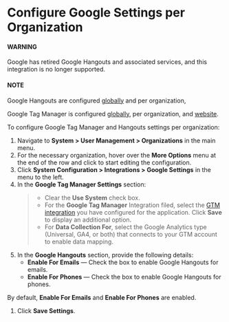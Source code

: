 <a id="user-guide-hangouts-org"></a>

<a id="organization-google-settings"></a>

# Configure Google Settings per Organization

#### WARNING
Google has retired Google Hangouts and associated services, and this integration is no longer supported.

#### NOTE
Google Hangouts are configured [globally](../../../../../configuration/system/integrations/google-settings/hangouts.md#user-guide-hangouts) and per organization,

Google Tag Manager is configured [globally](../../../../../configuration/system/integrations/google-settings/google-integration.md#system-configuration-integrations-google), per organization, and [website](../../../../../websites/web-configuration/general-sys-config/integrations/index.md#website-google-settings).

To configure Google Tag Manager and Hangouts settings per organization:

1. Navigate to **System > User Management > Organizations** in the main menu.
2. For the necessary organization, hover over the <i class="fa fa-ellipsis-h fa-lg" aria-hidden="true"></i> **More Options** menu at the end of the row and click <i class="fas fa-cog" aria-hidden="true"></i> to start editing the configuration.
3. Click **System Configuration > Integrations > Google Settings** in the menu to the left.
4. In the **Google Tag Manager Settings** section:
   > * Clear the **Use System** check box.
   > * For the **Google Tag Manager** Integration filed, select the [GTM integration](../../../../../integrations/gtm-ga4/index.md#gtm-ga-4-integration) you have configured for the application. Click **Save** to display an additional option.
   > * For **Data Collection For**, select the Google Analytics type (Universal, GA4, or both) that connects to your GTM account to enable data mapping.
5. In the **Google Hangouts** section, provide the following details:
   * **Enable For Emails** — Check the box to enable Google Hangouts for emails.
   * **Enable For Phones** — Check the box to enable Google Hangouts for phones.

By default, **Enable For Emails** and **Enable For Phones** are enabled.

1. Click **Save Settings**.

<!-- fa-bars = fa-navicon -->
<!-- Ic Tiles is used as Set As Default in saved views, and as tiles in display layout options -->
<!-- IcPencil refers to Rename in Commerce and Inline Editing in CRM -->
<!-- Check mark in the square. -->
<!-- SortDesc is also used as drop-down arrow -->
